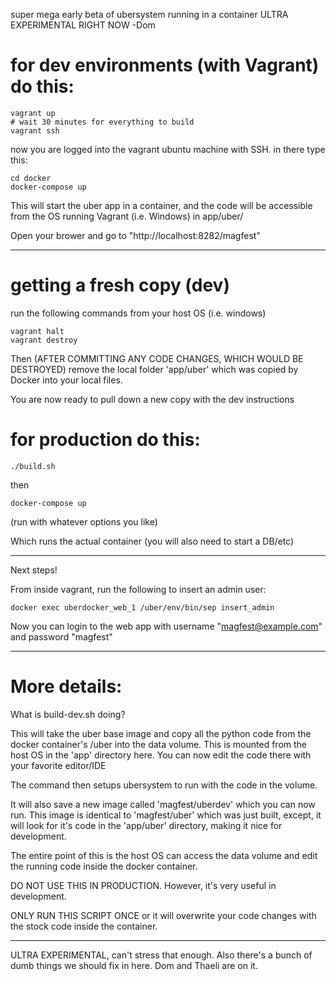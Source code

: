 super mega early beta of ubersystem running in a container
ULTRA EXPERIMENTAL RIGHT NOW
-Dom

for dev environments (with Vagrant) do this:
===

```
vagrant up
# wait 30 minutes for everything to build
vagrant ssh
```

now you are logged into the vagrant ubuntu machine with SSH.  in there type this:

```
cd docker
docker-compose up
```

This will start the uber app in a container, and the code will be accessible from the OS running Vagrant (i.e. Windows) in app/uber/

Open your brower and go to "http://localhost:8282/magfest"

--------------

getting a fresh copy (dev)
===

run the following commands from your host OS (i.e. windows)
```
vagrant halt
vagrant destroy
```

Then (AFTER COMMITTING ANY CODE CHANGES, WHICH WOULD BE DESTROYED) remove the local folder 'app/uber' which was copied by Docker into your local files.

You are now ready to pull down a new copy with the dev instructions

for production do this:
===

```
./build.sh
```

then

```
docker-compose up
```
(run with whatever options you like)

Which runs the actual container (you will also need to start a DB/etc)

--------------

Next steps!

From inside vagrant, run the following to insert an admin user:

```
docker exec uberdocker_web_1 /uber/env/bin/sep insert_admin
```

Now you can login to the web app with username "magfest@example.com" and password "magfest"

---------------

More details:
====

What is build-dev.sh doing?

This will take the uber base image and copy all the python code from 
the docker container's /uber into the data volume. 
This is mounted from the host OS in the 'app' directory here.  You can now
edit the code there with your favorite editor/IDE

The command then setups ubersystem to run with the code in the volume.

It will also save a new image called 'magfest/uberdev' which you can now run.
This image is identical to 'magfest/uber' which was just built, except,
it will look for it's code in the 'app/uber' directory, making it nice for
development.

The entire point of this is the host OS can access the data volume and 
edit the running code inside the docker container.

DO NOT USE THIS IN PRODUCTION. However, it's very useful in development.

ONLY RUN THIS SCRIPT ONCE or it will overwrite your code changes with the
stock code inside the container.

-----------

ULTRA EXPERIMENTAL, can't stress that enough.  Also there's a bunch of dumb
things we should fix in here.  Dom and Thaeli are on it.
